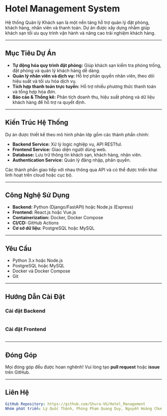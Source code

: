 # Hotel Management System

Hệ thống Quản lý Khách sạn là một nền tảng hỗ trợ quản lý đặt phòng, khách hàng, nhân viên và thanh toán. Dự án được xây dựng nhằm giúp khách sạn tối ưu quy trình vận hành và nâng cao trải nghiệm khách hàng.

---

## Mục Tiêu Dự Án

- **Tự động hóa quy trình đặt phòng:** Giúp khách sạn kiểm tra phòng trống, đặt phòng và quản lý khách hàng dễ dàng.
- **Quản lý nhân viên và dịch vụ:** Hỗ trợ phân quyền nhân viên, theo dõi hiệu suất và tối ưu hóa dịch vụ.
- **Tích hợp thanh toán trực tuyến:** Hỗ trợ nhiều phương thức thanh toán và tổng hợp hóa đơn.
- **Báo cáo & Thống kê:** Phân tích doanh thu, hiệu suất phòng và dữ liệu khách hàng để hỗ trợ ra quyết định.

---

## Kiến Trúc Hệ Thống

Dự án được thiết kế theo mô hình phân lớp gồm các thành phần chính:

- **Backend Service:** Xử lý logic nghiệp vụ, API RESTful.
- **Frontend Service:** Giao diện người dùng web.
- **Database:** Lưu trữ thông tin khách sạn, khách hàng, nhân viên.
- **Authentication Service:** Quản lý đăng nhập, phân quyền.

Các thành phần giao tiếp với nhau thông qua API và có thể được triển khai linh hoạt trên cloud hoặc cục bộ.

---

## Công Nghệ Sử Dụng

- **Backend:** Python (Django/FastAPI) hoặc Node.js (Express)
- **Frontend:** React.js hoặc Vue.js
- **Containerization:** Docker, Docker Compose
- **CI/CD:** GitHub Actions
- **Cơ sở dữ liệu:** PostgreSQL hoặc MySQL

---

## Yêu Cầu

- Python 3.x hoặc Node.js
- PostgreSQL hoặc MySQL
- Docker và Docker Compose
- Git

---

## Hướng Dẫn Cài Đặt

### Cài đặt Backend
```bash

```

### Cài đặt Frontend
```bash

```

---

## Đóng Góp
Mọi đóng góp đều được hoan nghênh! Vui lòng tạo **pull request** hoặc **issue** trên GitHub.

---

## Liên Hệ

```yaml
GitHub Repository: https://github.com/Shura-VG/Hotel_Management
Nhóm phát triển: Lý Quốc Thành, Phùng Phạm Quang Duy, Nguyễn Hoàng Chương, Khưu Minh Khoa
